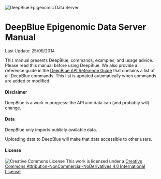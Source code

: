 ![DeepBlue Epigenomic Data Server](http://deepblue.mpi-inf.mpg.de/img/logo.png)


# DeepBlue Epigenomic Data Server Manual

Last Update: 25/09/2014

This manual presents DeepBlue, commands, examples, and usage advice.
Please read this manual before using DeepBlue.
We also provide a reference guide in the [DeepBlue API Reference Guide](http://deepblue.mpi-inf.mpg.de/api.php) that contains a list of all DeepBlue commands. This list is updated automatically when commands are added or modified.

#### Disclaimer

DeepBlue is a work in progress: the API and data can (and probably will) change.


#### Data

DeepBlue only imports publicly available data.

Uploading data to DeepBlue will make that data accessible to other users.

#### License

![Creative Commons License](https://i.creativecommons.org/l/by-nc-nd/4.0/88x31.png)
This work is licensed under a [Creative Commons Attribution-NonCommercial-NoDerivatives 4.0 International License](http://creativecommons.org/licenses/by-nc-nd/4.0/)
